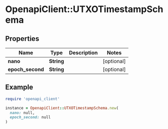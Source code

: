 # OpenapiClient::UTXOTimestampSchema

## Properties

| Name | Type | Description | Notes |
| ---- | ---- | ----------- | ----- |
| **nano** | **String** |  | [optional] |
| **epoch_second** | **String** |  | [optional] |

## Example

```ruby
require 'openapi_client'

instance = OpenapiClient::UTXOTimestampSchema.new(
  nano: null,
  epoch_second: null
)
```

